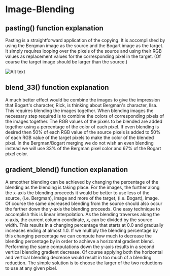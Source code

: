 # Image-Blending

## pasting() function explanation
Pasting is a straightforward application of the copying. It is accomplished by using the Bergman image as the source and the Bogart image as the target. It simply requires looping over the pixels of the source and using their RGB values as replacement values for the corresponding pixel in the target. (Of course the target image should be larger than the source.)

![Alt text](/relative/path/to/pasting.jpg?raw=true "Optional Title")

## blend_33() function explanation
A much better effect would be combine the images to give the impression that Bogart's character, Rick, is thinking about Bergman's character, Ilsa. This requires blending the images together. When blending images the necessary step required is to combine the colors of corresponding pixels of the images together. The RGB values of the pixels to be blended are added together using a percentage of the color of each pixel. If even blending is desired then 50% of each RGB value of the source pixels is added to 50% of each RGB value of the target pixels to make the color of the blended pixel. In the Bergman/Bogart merging we do not wish an even blending instead we will use 33% of the Bergman pixel color and 67% of the Bogart pixel color.

## gradient_blend() function explanation
A smoother blending can be achieved by changing the percentage of the blending as the blending is taking place. For the images, the further along the x-axis the blending proceeds it would be better to use less of the source, (i.e. Bergman), image and more of the target, (i.e. Bogart), image. Of course the same decreased blending from the source should also occur the farther down the y-axis the blending proceeds. One easy technique to accomplish this is linear interpolation. As the blending traverses along the x-axis, the current column coordinate, x, can be divided by the source width. This results in a changing percentage that starts at 0.0 and gradually increases ending at almost 1.0. If we multiply the blending percentage by this changing percentage we can compute how much to decrease the blending percentage by in order to achieve a horizontal gradient blend. Performing the same computations down the y-axis results in a second vertical blending gradient decrease. Of course applying both the horizontal and vertical blending decrease would result in too much of a blending reduction. The simple solution is to choose the larger of the two reductions to use at any given pixel.
